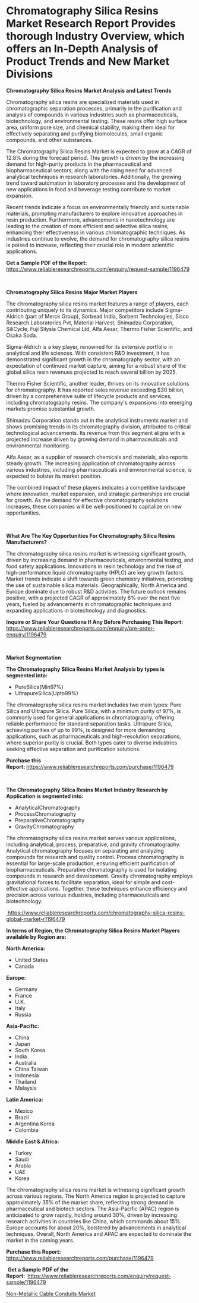 <p><h1>Chromatography Silica Resins Market Research Report Provides thorough Industry Overview, which offers an In-Depth Analysis of Product Trends and New Market Divisions</h1></p><p><strong>Chromatography Silica Resins Market Analysis and Latest Trends</strong></p>
<p><p>Chromatography silica resins are specialized materials used in chromatographic separation processes, primarily in the purification and analysis of compounds in various industries such as pharmaceuticals, biotechnology, and environmental testing. These resins offer high surface area, uniform pore size, and chemical stability, making them ideal for effectively separating and purifying biomolecules, small organic compounds, and other substances.</p><p>The Chromatography Silica Resins Market is expected to grow at a CAGR of 12.8% during the forecast period. This growth is driven by the increasing demand for high-purity products in the pharmaceutical and biopharmaceutical sectors, along with the rising need for advanced analytical techniques in research laboratories. Additionally, the growing trend toward automation in laboratory processes and the development of new applications in food and beverage testing contribute to market expansion. </p><p>Recent trends indicate a focus on environmentally friendly and sustainable materials, prompting manufacturers to explore innovative approaches in resin production. Furthermore, advancements in nanotechnology are leading to the creation of more efficient and selective silica resins, enhancing their effectiveness in various chromatographic techniques. As industries continue to evolve, the demand for chromatography silica resins is poised to increase, reflecting their crucial role in modern scientific applications.</p></p>
<p><strong>Get a Sample PDF of the Report:&nbsp;</strong> <a href="https://www.reliableresearchreports.com/enquiry/request-sample/1196479?utm_campaign=1558&utm_medium=2&utm_source=Github&utm_content=ia&utm_term=22032025&utm_id=chromatography-silica-resins">https://www.reliableresearchreports.com/enquiry/request-sample/1196479</a></p>
<p>&nbsp;</p>
<p><strong>Chromatography Silica Resins Major Market Players</strong></p>
<p><p>The chromatography silica resins market features a range of players, each contributing uniquely to its dynamics. Major competitors include Sigma-Aldrich (part of Merck Group), Sorbead India, Sorbent Technologies, Sisco Research Laboratories Pvt, Material Harvest, Shimadzu Corporation, SiliCycle, Fuji Silysia Chemical Ltd, Alfa Aesar, Thermo Fisher Scientific, and Osaka Soda.</p><p>Sigma-Aldrich is a key player, renowned for its extensive portfolio in analytical and life sciences. With consistent R&D investment, it has demonstrated significant growth in the chromatography sector, with an expectation of continued market capture, aiming for a robust share of the global silica resin revenues projected to reach several billion by 2025.</p><p>Thermo Fisher Scientific, another leader, thrives on its innovative solutions for chromatography. It has reported sales revenue exceeding $30 billion, driven by a comprehensive suite of lifecycle products and services, including chromatography resins. The company's expansions into emerging markets promise substantial growth.</p><p>Shimadzu Corporation stands out in the analytical instruments market and shows promising trends in its chromatography division, attributed to critical technological advancements. Its revenue from this segment aligns with a projected increase driven by growing demand in pharmaceuticals and environmental monitoring.</p><p>Alfa Aesar, as a supplier of research chemicals and materials, also reports steady growth. The increasing application of chromatography across various industries, including pharmaceuticals and environmental science, is expected to bolster its market position.</p><p>The combined impact of these players indicates a competitive landscape where innovation, market expansion, and strategic partnerships are crucial for growth. As the demand for effective chromatography solutions increases, these companies will be well-positioned to capitalize on new opportunities.</p></p>
<p>&nbsp;</p>
<p><strong>What Are The Key Opportunities For Chromatography Silica Resins Manufacturers?</strong></p>
<p><p>The chromatography silica resins market is witnessing significant growth, driven by increasing demand in pharmaceuticals, environmental testing, and food safety applications. Innovations in resin technology and the rise of high-performance liquid chromatography (HPLC) are key growth factors. Market trends indicate a shift towards green chemistry initiatives, promoting the use of sustainable silica materials. Geographically, North America and Europe dominate due to robust R&D activities. The future outlook remains positive, with a projected CAGR of approximately 6% over the next five years, fueled by advancements in chromatographic techniques and expanding applications in biotechnology and diagnostics.</p></p>
<p><strong>Inquire or Share Your Questions If Any Before Purchasing This Report:</strong> <a href="https://www.reliableresearchreports.com/enquiry/pre-order-enquiry/1196479?utm_campaign=1558&utm_medium=2&utm_source=Github&utm_content=ia&utm_term=22032025&utm_id=chromatography-silica-resins">https://www.reliableresearchreports.com/enquiry/pre-order-enquiry/1196479</a></p>
<p>&nbsp;</p>
<p><strong>Market Segmentation</strong></p>
<p><strong>The Chromatography Silica Resins Market Analysis by types is segmented into:</strong></p>
<p><ul><li>PureSilica(Min97%)</li><li>UltrapureSilica(Upto99%)</li></ul></p>
<p><p>The chromatography silica resins market includes two main types: Pure Silica and Ultrapure Silica. Pure Silica, with a minimum purity of 97%, is commonly used for general applications in chromatography, offering reliable performance for standard separation tasks. Ultrapure Silica, achieving purities of up to 99%, is designed for more demanding applications, such as pharmaceuticals and high-resolution separations, where superior purity is crucial. Both types cater to diverse industries seeking effective separation and purification solutions.</p></p>
<p><strong>Purchase this Report:&nbsp;</strong><a href="https://www.reliableresearchreports.com/purchase/1196479?utm_campaign=1558&utm_medium=2&utm_source=Github&utm_content=ia&utm_term=22032025&utm_id=chromatography-silica-resins">https://www.reliableresearchreports.com/purchase/1196479</a></p>
<p>&nbsp;</p>
<p><strong>The Chromatography Silica Resins Market Industry Research by Application is segmented into:</strong></p>
<p><ul><li>AnalyticalChromatography</li><li>ProcessChromatography</li><li>PreparativeChromatography</li><li>GravityChromatography</li></ul></p>
<p><p>The chromatography silica resins market serves various applications, including analytical, process, preparative, and gravity chromatography. Analytical chromatography focuses on separating and analyzing compounds for research and quality control. Process chromatography is essential for large-scale production, ensuring efficient purification of biopharmaceuticals. Preparative chromatography is used for isolating compounds in research and development. Gravity chromatography employs gravitational forces to facilitate separation, ideal for simple and cost-effective applications. Together, these techniques enhance efficiency and precision across various industries, including pharmaceuticals and biotechnology.</p></p>
<p><a href="https://www.reliableresearchreports.com/chromatography-silica-resins-global-market-r1196479?utm_campaign=1558&utm_medium=2&utm_source=Github&utm_content=ia&utm_term=22032025&utm_id=chromatography-silica-resins">&nbsp;https://www.reliableresearchreports.com/chromatography-silica-resins-global-market-r1196479</a></p>
<p><strong>In terms of Region, the Chromatography Silica Resins Market Players available by Region are:</strong></p>
<p>
    <p> <strong> North America: </strong>
        <ul>
            <li>United States</li>
            <li>Canada</li>
        </ul>
        </p> 
    <p> <strong> Europe: </strong>
        <ul>
            <li>Germany</li>
            <li>France</li>
            <li>U.K.</li>
            <li>Italy</li>
            <li>Russia</li>
        </ul>
        </p> 
    <p> <strong> Asia-Pacific: </strong>
        <ul>
            <li>China</li>
            <li>Japan</li>
            <li>South Korea</li>
            <li>India</li>
            <li>Australia</li>
            <li>China Taiwan</li>
            <li>Indonesia</li>
            <li>Thailand</li>
            <li>Malaysia</li>
        </ul>
        </p> 
    <p> <strong> Latin America: </strong>
        <ul>
            <li>Mexico</li>
            <li>Brazil</li>
            <li>Argentina Korea</li>
            <li>Colombia</li>
        </ul>
        </p> 
    <p> <strong> Middle East & Africa: </strong>
        <ul>
            <li>Turkey</li>
            <li>Saudi</li>
            <li>Arabia</li>
            <li>UAE</li>
            <li>Korea</li>
        </ul>
    </p>
    </p>
<p><p>The chromatography silica resins market is witnessing significant growth across various regions. The North America region is projected to capture approximately 35% of the market share, reflecting strong demand in pharmaceutical and biotech sectors. The Asia-Pacific (APAC) region is anticipated to grow rapidly, holding around 30%, driven by increasing research activities in countries like China, which commands about 15%. Europe accounts for about 20%, bolstered by advancements in analytical techniques. Overall, North America and APAC are expected to dominate the market in the coming years.</p></p>
<p><strong>Purchase this Report: </strong><a href="https://www.reliableresearchreports.com/purchase/1196479?utm_campaign=1558&utm_medium=2&utm_source=Github&utm_content=ia&utm_term=22032025&utm_id=chromatography-silica-resins">https://www.reliableresearchreports.com/purchase/1196479</a></p>
<p>&nbsp;<strong>Get a Sample PDF of the Report:&nbsp;&nbsp;</strong><a href="https://www.reliableresearchreports.com/enquiry/request-sample/1196479?utm_campaign=1558&utm_medium=2&utm_source=Github&utm_content=ia&utm_term=22032025&utm_id=chromatography-silica-resins">https://www.reliableresearchreports.com/enquiry/request-sample/1196479</a></p>
<p><strong></strong></p>
<p><p><a href="https://github.com/ryanbell8967/Market-Research-Report-List-1/blob/main/non-metallic-cable-conduits-market.md?utm_campaign=1558&utm_medium=2&utm_source=Github&utm_content=ia&utm_term=22032025&utm_id=chromatography-silica-resins">Non-Metallic Cable Conduits Market</a></p></p>